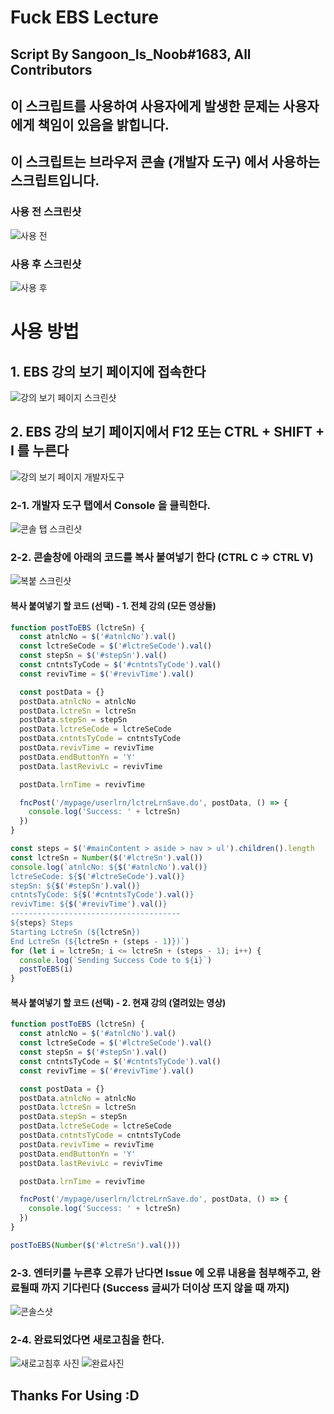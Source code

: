# Fuck EBS Lecture
## Script By Sangoon_Is_Noob#1683, All Contributors
## 이 스크립트를 사용하여 사용자에게 발생한 문제는 사용자에게 책임이 있음을 밝힙니다.
## 이 스크립트는 브라우저 콘솔 (개발자 도구) 에서 사용하는 스크립트입니다.

### 사용 전 스크린샷
![사용 전](https://cdn.discordapp.com/attachments/688667754009591917/688789954779676832/unknown.png)

### 사용 후 스크린샷
![사용 후](https://cdn.discordapp.com/attachments/688667754009591917/688789600990265416/unknown.png)


# 사용 방법

## 1. EBS 강의 보기 페이지에 접속한다
![강의 보기 페이지 스크린샷](https://cdn.discordapp.com/attachments/688667754009591917/688791099833319433/unknown.png)

## 2. EBS 강의 보기 페이지에서 F12 또는 CTRL + SHIFT + I 를 누른다
![강의 보기 페이지 개발자도구](https://cdn.discordapp.com/attachments/688667754009591917/688791809853620245/unknown.png)
### 2-1. 개발자 도구 탭에서 Console 을 클릭한다.
![콘솔 탭 스크린샷](https://cdn.discordapp.com/attachments/688667754009591917/688793495623958557/unknown.png)
### 2-2. 콘솔창에 아래의 코드를 복사 붙여넣기 한다 (CTRL C => CTRL V)
![복붙 스크린샷](https://cdn.discordapp.com/attachments/688667754009591917/688792148258455553/unknown.png)
#### 복사 붙여넣기 할 코드 (선택) - 1. 전체 강의 (모든 영상들)
```js
function postToEBS (lctreSn) {
  const atnlcNo = $('#atnlcNo').val()
  const lctreSeCode = $('#lctreSeCode').val()
  const stepSn = $('#stepSn').val()
  const cntntsTyCode = $('#cntntsTyCode').val()
  const revivTime = $('#revivTime').val()

  const postData = {}
  postData.atnlcNo = atnlcNo
  postData.lctreSn = lctreSn
  postData.stepSn = stepSn
  postData.lctreSeCode = lctreSeCode
  postData.cntntsTyCode = cntntsTyCode
  postData.revivTime = revivTime
  postData.endButtonYn = 'Y'
  postData.lastRevivLc = revivTime

  postData.lrnTime = revivTime

  fncPost('/mypage/userlrn/lctreLrnSave.do', postData, () => {
    console.log('Success: ' + lctreSn)
  })
}

const steps = $('#mainContent > aside > nav > ul').children().length
const lctreSn = Number($('#lctreSn').val())
console.log(`atnlcNo: ${$('#atnlcNo').val()}
lctreSeCode: ${$('#lctreSeCode').val()}
stepSn: ${$('#stepSn').val()}
cntntsTyCode: ${$('#cntntsTyCode').val()}
revivTime: ${$('#revivTime').val()}
--------------------------------------
${steps} Steps
Starting LctreSn (${lctreSn})
End LctreSn (${lctreSn + (steps - 1)})`)
for (let i = lctreSn; i <= lctreSn + (steps - 1); i++) {
  console.log(`Sending Success Code to ${i}`)
  postToEBS(i)
}
```

#### 복사 붙여넣기 할 코드 (선택) - 2. 현재 강의 (열려있는 영상)
```js
function postToEBS (lctreSn) {
  const atnlcNo = $('#atnlcNo').val()
  const lctreSeCode = $('#lctreSeCode').val()
  const stepSn = $('#stepSn').val()
  const cntntsTyCode = $('#cntntsTyCode').val()
  const revivTime = $('#revivTime').val()

  const postData = {}
  postData.atnlcNo = atnlcNo
  postData.lctreSn = lctreSn
  postData.stepSn = stepSn
  postData.lctreSeCode = lctreSeCode
  postData.cntntsTyCode = cntntsTyCode
  postData.revivTime = revivTime
  postData.endButtonYn = 'Y'
  postData.lastRevivLc = revivTime

  postData.lrnTime = revivTime

  fncPost('/mypage/userlrn/lctreLrnSave.do', postData, () => {
    console.log('Success: ' + lctreSn)
  })
}

postToEBS(Number($('#lctreSn').val()))
```
### 2-3. 엔터키를 누른후 오류가 난다면 Issue 에 오류 내용을 첨부해주고, 완료될때 까지 기다린다 (Success 글씨가 더이상 뜨지 않을 때 까지)
![콘솔스샷](https://cdn.discordapp.com/attachments/688667754009591917/688792449019412542/unknown.png)
### 2-4. 완료되었다면 새로고침을 한다.
![새로고침후 사진](https://cdn.discordapp.com/attachments/688667754009591917/688792685892730885/unknown.png)
![완료사진](https://cdn.discordapp.com/attachments/688667754009591917/688792750157856802/unknown.png)

## Thanks For Using :D
